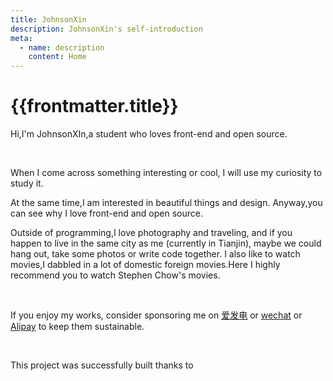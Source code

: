 ```yaml
---
title: JohnsonXin
description: JohnsonXin's self-introduction
meta:
  - name: description
    content: Home
---
```


# {{frontmatter.title}}

Hi,I'm JohnsonXIn,a student who loves front-end and open source.

<br/>

When I come across something interesting or cool, I will use my curiosity to study it.

At the same time,I am interested in beautiful things and design.
Anyway,you can see why I love front-end and open source.

Outside of programming,I love photography and traveling, and if you happen to live in the same city as me (currently in Tianjin), maybe we could hang out, take some photos or write code together. I also like to watch movies,I dabbled in a lot of domestic foreign movies.Here I highly recommend you to watch Stephen Chow's movies.

<br/>

If you enjoy my works, consider sponsoring me on [<span class="i-mdi-light:flash" />爱发电](https://afdian.net/a/studtwork) or [<span class="i-ic:baseline-wechat" />wechat](http://cdn.reday.asia/images/202308081720863.jpg) or [<span class="i-ant-design:alipay-outlined" />Alipay](http://cdn.reday.asia/images/202308081719043.jpg) to keep them sustainable.

<br/>

This project was successfully built thanks to <div class="i-devicon:vuejs"/> <div class="i-logos:vitejs"/> <div class="i-logos:vueuse" /><div class="i-vscode-icons:file-type-unocss" /> <div class="i-devicon:tailwindcss"/> <div class="i-radix-icons:vercel-logo"/>
